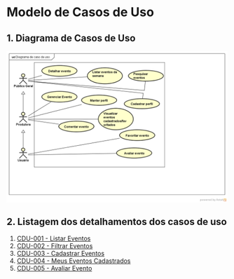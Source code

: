# Modelo de Casos de Uso

## 1. Diagrama de Casos de Uso

![Diagrama de Casos de Uso](VumboraUseCase_Diagram.png)

## 2. Listagem dos detalhamentos dos casos de uso

1. [CDU-001 - Listar Eventos](cdu-001-Listar-Evento(F03)/Listar-eventos.md)
2. [CDU-002 - Filtrar Eventos](cdu-002-Filtrar-Eventos(F08)/Filtrar-eventos.md)
3. [CDU-003 - Cadastrar Eventos](cdu-003-Cadastro-de-Evento(F01)/Cadastrar-Evento.md)
4. [CDU-004 - Meus Eventos Cadastrados](cdu-004-Meus-Eventos-Cadastrados(F04)/Meus-Eventos-Cadastrados.md)
5. [CDU-005 - Avaliar Evento](cdu-005-Avaliar-Evento(F05)/cdu-005-Avaliar-Evento.md)